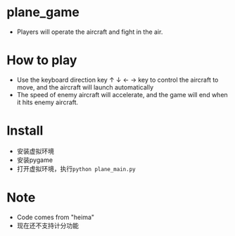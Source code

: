 # plane_game
- Players will operate the aircraft and fight in the air.

# How to play
- Use the keyboard direction key ↑ ↓ ← → key to control the aircraft to move, and the aircraft will launch automatically
- The speed of enemy aircraft will accelerate, and the game will end when it hits enemy aircraft.

# Install
- 安装虚拟环境
- 安装pygame
- 打开虚拟环境，执行`python plane_main.py`

# Note
- Code comes from "heima"
- 现在还不支持计分功能
